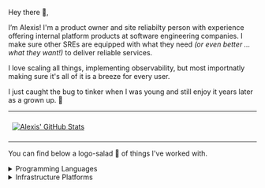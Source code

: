 Hey there 👋,

I’m Alexis! I'm a product owner and site reliabilty person with experience
offering internal platform products at software engineering companies. I make
sure other SREs are equipped with what they need _(or even better &hellip; what
they want!)_ to deliver reliable services.

I love scaling all things, implementing observability, but most importnatly
making sure it's all of it is a breeze for every user.

I just caught the bug to tinker when I was young and still enjoy it years later as a grown
up. 💪

<hr/>

<a href="https://github.com/avanier">
  <img align="center" style="margin:0.5rem" src="https://github-readme-stats.vercel.app/api?username=avanier&show_icons=true&line_height=27&count_private=true&title_color=ffffff&text_color=c9cacc&icon_color=4AB097&bg_color=1A2B34" alt="Alexis' GitHub Stats" />
</a>

<hr/>

You can find below a logo-salad 🥗 of things I've worked with.

<details>
<summary>Programming Languages</summary>

![](https://img.shields.io/badge/Golang-noappear?logo=go&style=plastic&color=gray)
![](https://img.shields.io/badge/Ruby-noappear?logo=ruby&style=plastic&color=gray)
![](https://img.shields.io/badge/Rust-noappear?logo=rust&style=plastic&color=gray)
![](https://img.shields.io/badge/Elixir-noappear?logo=elixir&style=plastic&color=gray)
![](https://img.shields.io/badge/Erlang-noappear?logo=erlang&style=plastic&color=gray)

</details>

<details>
<summary>Infrastructure Platforms</summary>

![](https://img.shields.io/badge/Amazon_Web_Services-noappear?logo=amazonaws&style=plastic&color=gray)
![](https://img.shields.io/badge/Google_Cloud_Platform-noappear?logo=googlecloud&style=plastic&color=gray)
![](https://img.shields.io/badge/Azure-noappear?logo=microsoftazure&style=plastic&color=gray)
![](https://img.shields.io/badge/Kubernetes-noappear?logo=kubernetes&style=plastic&color=gray)
![](https://img.shields.io/badge/Chef-noappear?logo=chef&style=plastic&color=gray)

</details>

<!--
<a rel="me" href="https://mastodon.mtltech.space/@karax">Mastodon</a>
-->
